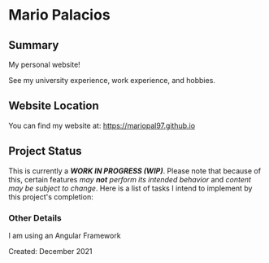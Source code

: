 # Mario Palacios

## Summary
My personal website!

See my university experience, work experience, and hobbies.  

## Website Location
You can find my website at: https://mariopal97.github.io

## Project Status
This is currently a ***WORK IN PROGRESS (WIP)***. Please note that because of this, certain features *may **not** perform its intended behavior* and *content may be subject to change*. Here is a list of tasks I intend to implement by this project's completion:

### Other Details
I am using an Angular Framework

Created: December 2021
